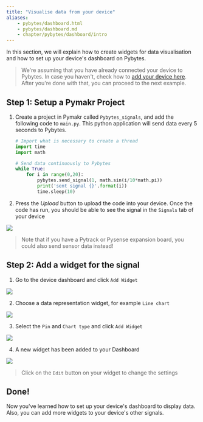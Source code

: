 ```yaml
---
title: "Visualise data from your device"
aliases:
    - pybytes/dashboard.html
    - pybytes/dashboard.md
    - chapter/pybytes/dashboard/intro
---
```


In this section, we will explain how to create widgets for data visualisation and how to set up your device's dashboard on Pybytes.

> We're assuming that you have already connected your device to Pybytes. In case you haven't, check how to [add your device here](../connect/). After you're done with that, you can proceed to the next example.

## Step 1: Setup a Pymakr Project

1. Create a project in Pymakr called `Pybytes_signals`, and add the following code to `main.py`. This python application will send data every 5 seconds to Pybytes.

    ```python
    # Import what is necessary to create a thread
    import time
    import math

    # Send data continuously to Pybytes
    while True:
        for i in range(0,20):
            pybytes.send_signal(1, math.sin(i/10*math.pi))
            print('sent signal {}'.format(i))
            time.sleep(10)
    ```

2. Press the *Upload* button to upload the code into your device.
Once the code has run, you should be able to see the signal in the `Signals` tab of your device

![](/gitbook/assets/pybytes/dashboard/signal-test.png)

>Note that if you have a Pytrack or Pysense expansion board, you could also send sensor data instead!


## Step 2: Add a widget for the signal

1. Go to the device dashboard and click `Add Widget`

![](/gitbook/assets/pybytes/dashboard/add-widget.png)

2. Choose a data representation widget, for example `Line chart`

![](/gitbook/assets/pybytes/dashboard/choose-linechart.png)

3. Select the `Pin` and `Chart type` and click `Add Widget`

![](/gitbook/assets/pybytes/dashboard/widget-settings.png)

4. A new widget has been added to your Dashboard

![](/gitbook/assets/pybytes/dashboard/widget-result.png)

>Click on the `Edit` button on your widget to change the settings

## Done!

Now you've learned how to set up your device's dashboard to display data. Also, you can add more widgets to your device's other signals.
